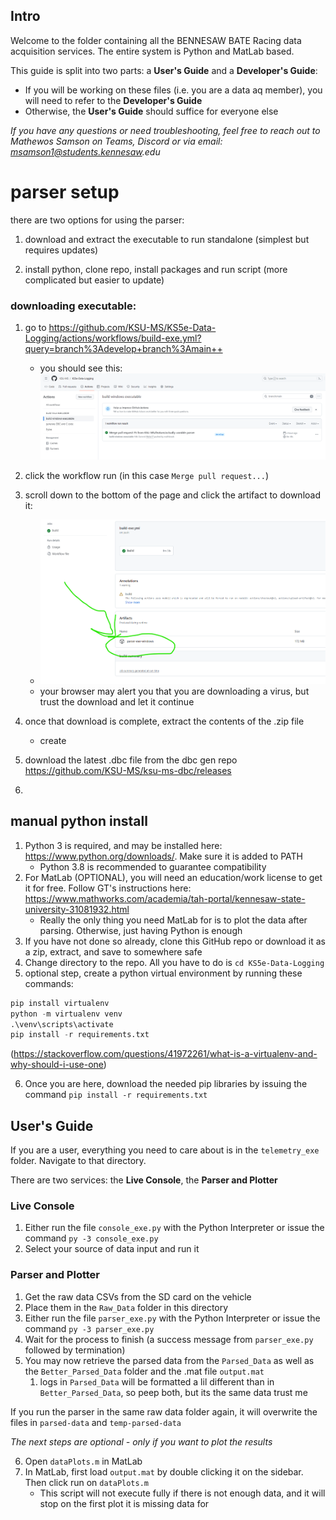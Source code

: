
## Intro
Welcome to the folder containing all the BENNESAW BATE Racing data acquisition services. The entire system is Python and MatLab based.

This guide is split into two parts: a **User's Guide** and a **Developer's Guide**:
- If you will be working on these files (i.e. you are a data aq member), you will need to refer to the **Developer's Guide**
- Otherwise, the **User's Guide** should suffice for everyone else

_If you have any questions or need troubleshooting, feel free to reach out to Mathewos Samson on Teams, Discord or via email: msamson1@students.kennesaw.edu_
# parser setup
there are two options for using the parser:

1. download and extract the executable to run standalone (simplest but requires updates)

2. install python, clone repo, install packages and run script (more complicated but easier to update)

### downloading executable:

1. go to https://github.com/KSU-MS/KS5e-Data-Logging/actions/workflows/build-exe.yml?query=branch%3Adevelop+branch%3Amain++ 
    - you should see this: ![picture of workflow run page](readmepics/image.png)
2. click the workflow run (in this case `Merge pull request...`)

3. scroll down to the bottom of the page and click the artifact to download it:
    - ![picture of artifact download under workflow run](readmepics/image1.png)
    - your browser may alert you that you are downloading a virus, but trust the download and let it continue

4. once that download is complete, extract the contents of the .zip file

    - create 

5. download the latest .dbc file from the dbc gen repo https://github.com/KSU-MS/ksu-ms-dbc/releases 

6. 

##  manual python install
1. Python 3 is required, and may be installed here: https://www.python.org/downloads/. Make sure it is added to PATH
    - Python 3.8 is recommended to guarantee compatibility
2. For MatLab (OPTIONAL), you will need an education/work license to get it for free. Follow GT's instructions here: https://www.mathworks.com/academia/tah-portal/kennesaw-state-university-31081932.html
    - Really the only thing you need MatLab for is to plot the data after parsing. Otherwise, just having Python is enough
3. If you have not done so already, clone this GitHub repo or download it as a zip, extract, and save to somewhere safe
4. Change directory to the repo. All you have to do is `cd KS5e-Data-Logging`
5. optional step, create a python virtual environment by running these commands:
```python
pip install virtualenv
python -m virtualenv venv
.\venv\scripts\activate
pip install -r requirements.txt
```

(https://stackoverflow.com/questions/41972261/what-is-a-virtualenv-and-why-should-i-use-one)

6. Once you are here, download the needed pip libraries by issuing the command `pip install -r requirements.txt`

## User's Guide
If you are a user, everything you need to care about is in the `telemetry_exe` folder. Navigate to that directory.

There are two services: the **Live Console**, the **Parser and Plotter**

### Live Console
1. Either run the file `console_exe.py` with the Python Interpreter or issue the command `py -3 console_exe.py`
2. Select your source of data input and run it

### Parser and Plotter
1. Get the raw data CSVs from the SD card on the vehicle
2. Place them in the `Raw_Data` folder in this directory
3. Either run the file `parser_exe.py` with the Python Interpreter or issue the command `py -3 parser_exe.py`
4. Wait for the process to finish (a success message from `parser_exe.py` followed by termination)
5. You may now retrieve the parsed data from the `Parsed_Data` as well as the `Better_Parsed_Data` folder and the .mat file `output.mat`
   1. logs in `Parsed_Data` will be formatted a lil different than in `Better_Parsed_Data`, so peep both, but its the same data trust me

If you run the parser in the same raw data folder again, it will overwrite the files in `parsed-data` and `temp-parsed-data`

_The next steps are optional - only if you want to plot the results_

6. Open `dataPlots.m` in MatLab
7. In MatLab, first load `output.mat` by double clicking it on the sidebar. Then click run on `dataPlots.m`
    - This script will not execute fully if there is not enough data, and it will stop on the first plot it is missing data for